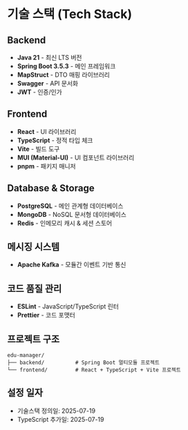 # 기술 스택 (Tech Stack)

## Backend
- **Java 21** - 최신 LTS 버전
- **Spring Boot 3.5.3** - 메인 프레임워크
- **MapStruct** - DTO 매핑 라이브러리
- **Swagger** - API 문서화
- **JWT** - 인증/인가

## Frontend
- **React** - UI 라이브러리
- **TypeScript** - 정적 타입 체크
- **Vite** - 빌드 도구
- **MUI (Material-UI)** - UI 컴포넌트 라이브러리
- **pnpm** - 패키지 매니저

## Database & Storage
- **PostgreSQL** - 메인 관계형 데이터베이스
- **MongoDB** - NoSQL 문서형 데이터베이스
- **Redis** - 인메모리 캐시 & 세션 스토어

## 메시징 시스템
- **Apache Kafka** - 모듈간 이벤트 기반 통신

## 코드 품질 관리
- **ESLint** - JavaScript/TypeScript 린터
- **Prettier** - 코드 포맷터

## 프로젝트 구조
```
edu-manager/
├── backend/          # Spring Boot 멀티모듈 프로젝트
└── frontend/         # React + TypeScript + Vite 프로젝트
```

## 설정 일자
- 기술스택 정의일: 2025-07-19
- TypeScript 추가일: 2025-07-19